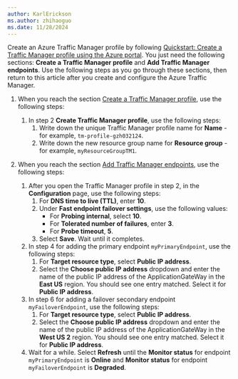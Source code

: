 ```yaml
---
author: KarlErickson
ms.author: zhihaoguo
ms.date: 11/28/2024
---
```


Create an Azure Traffic Manager profile by following [Quickstart: Create a Traffic Manager profile using the Azure portal](/azure/traffic-manager/quickstart-create-traffic-manager-profile). You just need the following sections: **Create a Traffic Manager profile** and **Add Traffic Manager endpoints**. Use the following steps as you go through these sections, then return to this article after you create and configure the Azure Traffic Manager.

1. When you reach the section [Create a Traffic Manager profile](/azure/traffic-manager/quickstart-create-traffic-manager-profile#create-a-traffic-manager-profile), use the following steps:
    1. In step 2 **Create Traffic Manager profile**, use the following steps:
        1. Write down the unique Traffic Manager profile name for **Name** - for example, `tm-profile-gzh032124`.
        1. Write down the new resource group name for **Resource group** - for example, `myResourceGroupTM1`.

1. When you reach the section [Add Traffic Manager endpoints](/azure/traffic-manager/quickstart-create-traffic-manager-profile#add-traffic-manager-endpoints), use the following steps:
    1. After you open the Traffic Manager profile in step 2, in the **Configuration** page, use the following steps:
        1. For **DNS time to live (TTL)**, enter **10**.
        1. Under **Fast endpoint failover settings**, use the following values:
            * For **Probing internal**, select **10**.
            * For **Tolerated number of failures**, enter **3**.
            * For **Probe timeout**, **5**.
        1. Select **Save**. Wait until it completes.
    1. In step 4 for adding the primary endpoint `myPrimaryEndpoint`, use the following steps:
        1. For **Target resource type**, select **Public IP address**.
        1. Select the **Choose public IP address** dropdown and enter the name of the public IP address of the ApplicationGateWay in the **East US** region. You should see one entry matched. Select it for **Public IP address**.
    1. In step 6 for adding a failover secondary endpoint `myFailoverEndpoint`, use the following steps:
        1. For **Target resource type**, select **Public IP address**.
        1. Select the **Choose public IP address** dropdown and enter the name of the public IP address of the ApplicationGateWay in the **West US 2** region. You should see one entry matched. Select it for **Public IP address**.
    1. Wait for a while. Select **Refresh** until the **Monitor status** for endpoint `myPrimaryEndpoint` is **Online** and **Monitor status** for endpoint `myFailoverEndpoint` is **Degraded**.
